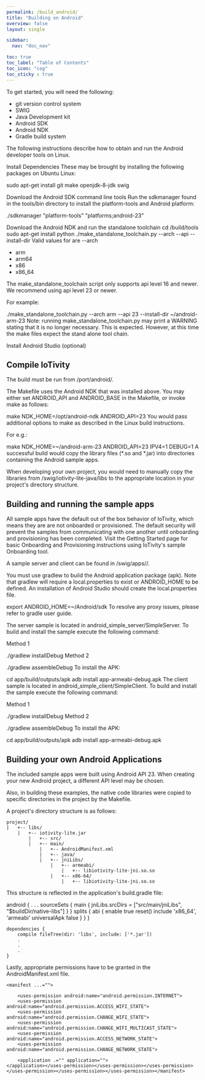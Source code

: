 ```yaml
---
permalink: /build_android/
title: "Building on Android"
overview: false
layout: single

sidebar:
  nav: "doc_nav"

toc: true
toc_label: "Table of Contents"
toc_icon: "cog"
toc_sticky : true
---
```


To get started, you will need the following:

* git version control system
* SWIG
* Java Development kit
* Android SDK
* Android NDK
* Gradle build system

The following instructions describe how to obtain and run the Android developer tools on Linux.

Install Dependencies
These may be brought by installing the following packages on Ubuntu Linux:

sudo apt-get install git make openjdk-8-jdk swig
 

Download the Android SDK command line tools
Run the sdkmanager found in the tools/bin directory to install the platform-tools and Android platform:

./sdkmanager "platform-tools" "platforms;android-23"
 

Download the Android NDK and run the standalone toolchain
cd <ndk>/build/tools
sudo apt-get install python
./make_standalone_toolchain.py --arch <architecture> --api <level> --install-dir <path>
Valid values for are --arch
- arm
- arm64
- x86
- x86_64

The make_standalone_toolchain script only supports api level 16 and newer. We recommend using api level 23 or newer.

For example:

./make_standalone_toolchain.py --arch arm --api 23 --install-dir ~/android-arm-23
Note: running make_standalone_toolchain.py may print a WARNING stating that it is no longer necessary. This is expected. However, at this time the make files expect the stand alone tool chain.
 

Install Android Studio (optional)
 

## Compile IoTivity

The build must be run from <iotivity-root>/port/android/.

The Makefile uses the Android NDK that was installed above. You may either set ANDROID_API and ANDROID_BASE in the Makefile, or invoke make as follows:

make NDK_HOME=/opt/android-ndk ANDROID_API=23
You would pass additional options to make as described in the Linux build instructions.

For e.g.:

make NDK_HOME=~/android-arm-23 ANDROID_API=23 IPV4=1 DEBUG=1
A successful build would copy the library files (*.so and *.jar) into directories containing the Android sample apps.

When developing your own project, you would need to manually copy the libraries from <iotivity-root>/swig/iotivity-lite-java/libs to the appropriate location in your project's directory structure.

 

## Building and running the sample apps

All sample apps have the default out of the box behavior of IoTivity, which means they are are not onboarded or provisioned. The default security will prevent the samples from communicating with one another until onboarding and provisioning has been completed. Visit the Getting Started page for basic Onboarding and Provisioning instructions using IoTivity's sample Onboarding tool.

A sample server and client can be found in <iotivity-root>/swig/apps/<sample>/.

You must use gradlew to build the Android application package (apk). Note that gradlew will require a local.properties to exist or ANDROID_HOME to be defined. An installation of Android Studio should create the local.properties file.

export ANDROID_HOME=~/Android/sdk
To resolve any proxy issues, please refer to gradle user guide.

The server sample is located in android_simple_server/SimpleServer. To build and install the sample execute the following command:

Method 1

./gradlew installDebug
Method 2

./gradlew assembleDebug
To install the APK:

cd app/build/outputs/apk
adb install app-armeabi-debug.apk
The client sample is located in android_simple_client/SimpleClient. To build and install the sample execute the following command:

Method 1

./gradlew installDebug
Method 2

./gradlew assembleDebug
To install the APK:

cd app/build/outputs/apk
adb install app-armeabi-debug.apk
 

## Building your own Android Applications

The included sample apps were built using Android API 23. When creating your new Android project, a different API level may be chosen.

Also, in building these examples, the native code libraries were copied to specific directories in the project by the Makefile.

A project's directory structure is as follows:

	project/
	|   +-- libs/
		|   +-- iotivity-lite.jar
			|   +-- src/
			|   +-- main/
				|   +-- AndroidManifest.xml
				|   +-- java/
				|   +-- jniLibs/
					|   +-- armeabi/
						|   +-- libiotivity-lite-jni.so.so
					|   +-- x86-64/
						|   +-- libiotivity-lite-jni.so.so

This structure is reflected in the application's build.gradle file:

   android {
        .
        .
        .
        sourceSets {
            main {
                jniLibs.srcDirs = ["src/main/jniLibs", "$buildDir/native-libs"]
            }
        }
        splits {
            abi {
                enable true
                reset()
                include 'x86_64', 'armeabi'
                universalApk false
            }
        }
    }
 
    dependencies {
        compile fileTree(dir: 'libs', include: ['*.jar'])
        .
        .
        .
    }
Lastly, appropriate permissions have to be granted in the AndroidManifest.xml file.

    <manifest ...="">
 
        <uses-permission android:name="android.permission.INTERNET">
        <uses-permission android:name="android.permission.ACCESS_WIFI_STATE">
        <uses-permission android:name="android.permission.CHANGE_WIFI_STATE">
        <uses-permission android:name="android.permission.CHANGE_WIFI_MULTICAST_STATE">
        <uses-permission android:name="android.permission.ACCESS_NETWORK_STATE">
        <uses-permission android:name="android.permission.CHANGE_NETWORK_STATE">
 
        <application .="" application="">
    </application></uses-permission></uses-permission></uses-permission></uses-permission></uses-permission></uses-permission></manifest>